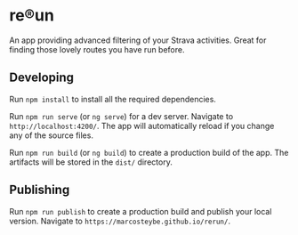 # re&reg;un

An app providing advanced filtering of your Strava activities. Great for finding those lovely routes you have run before.

## Developing

Run `npm install` to install all the required dependencies.

Run `npm run serve` (or `ng serve`) for a dev server. Navigate to `http://localhost:4200/`. The app will automatically reload if you change any of the source files.

Run `npm run build` (or `ng build`) to create a production build of the app. The artifacts will be stored in the `dist/` directory.

## Publishing

Run `npm run publish` to create a production build and publish your local version. Navigate to `https://marcosteybe.github.io/rerun/`.
